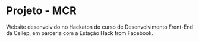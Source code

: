 # Projeto - MCR
<p>Website desenvolvido no Hackaton do curso de Desenvolvimento Front-End da Cellep, 
  em parceria com a Estação Hack from Facebook.</p>
